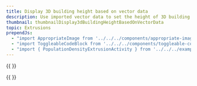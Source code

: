 ```yaml
---
title: Display 3D building height based on vector data
description: Use imported vector data to set the height of 3D building extrusions
thumbnail: thumbnailDisplay3dBuildingHeightBasedOnVectorData
topic: Extrusions
prependJs:
  - "import AppropriateImage from '../../../components/appropriate-image'"
  - "import ToggleableCodeBlock from '../../../components/toggleable-code-block'"
  - "import { PopulationDensityExtrusionActivity } from '../../../example-code/PopulationDensityExtrusionActivity.js'"
---
```


{{
  <AppropriateImage imageId="exampleDisplay3dBuildingHeightBasedOnVectorData" />
}}

<!-- Any notes about this example would go here.  -->

{{
  <ToggleableCodeBlock 
    codeSnippet={PopulationDensityExtrusionActivity}
  />
}}
